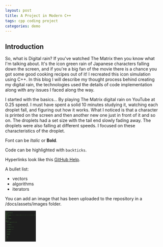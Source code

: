 ```yaml
---
layout: post
title: A Project in Modern C++
tags: cpp coding project
categories: demo
---
```


## Introduction

So, what is Digital rain? If you've watched The Matrix then you know what I'm talking about. It's the icon green rain of Japanese characters falling down the screen, and if you're a big fan of the movie there is a chance you got some good cooking recipes out of it!
I recreated this icon simulation using C++.
In this blog I will describe my thought process behind creating my digital rain, the technologies used the details of code implementation along with any issues I faced along the way. 

I started with the basics... By playing The Matrix digital rain on YouTube at 0.25 speed. I must have spent a solid 10 minutes studying it, watching each droplet fall, and figuring out how it works. What I noticed is that a character is printed on the screen and then another new one just in front of it and so on. The droplets had a set size with the tail end slowly fading away. The droplets were also falling at different speeds. I focused on these characteristics of the droplet.





Font can be *Italic* or **Bold**.

Code can be highlighted with `backticks`.

Hyperlinks look like this [GitHub Help](https://help.github.com/).

A bullet list:

- vectors
- algorithms
- iterators

You can add an image that has been uploaded to the repository in a /docs/assets/images folder.

<img src="https://github.com/PatMilk96/DigitalRainBlog/blob/main/docs/assets/images/OriginalAlgorithm.png" width="100" height="100">

